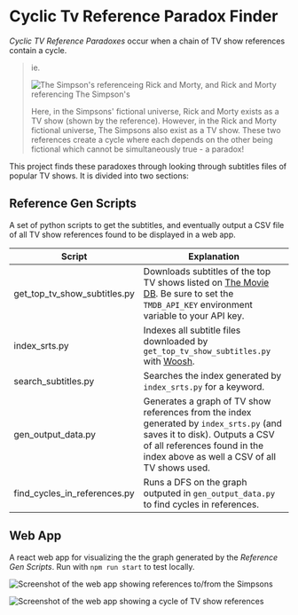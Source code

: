 # Cyclic Tv Reference Paradox Finder

*Cyclic TV Reference Paradoxes* occur when a chain of TV show references contain a cycle.

> ie.
> 
> ![The Simpson's referenceing Rick and Morty, and Rick and Morty referencing The Simpson's](https://user-images.githubusercontent.com/13925440/171424139-e3c2a23c-e3f1-4913-88b3-d83fcc6f9f63.png)
> 
> Here, in the Simpsons' fictional universe, Rick and Morty exists as a TV show (shown by the reference). However, in the Rick and Morty fictional universe, The Simpsons also exist as a TV show. These two references create a cycle where each depends on the other being fictional which cannot be simultaneously true - a paradox!

This project finds these paradoxes through looking through subtitles files of popular TV shows. It is divided into two sections:

## Reference Gen Scripts
A set of python scripts to get the subtitles, and eventually output a CSV file of all TV show references found to be displayed in a web app.

| Script | Explanation |
| -----  | ----------- |
| get_top_tv_show_subtitles.py | Downloads subtitles of the top TV shows listed on [The Movie DB](https://www.themoviedb.org/). Be sure to set the `TMDB_API_KEY` environment variable to your API key. |
| index_srts.py | Indexes all subtitle files downloaded by `get_top_tv_show_subtitles.py` with [Woosh](https://github.com/mchaput/whoosh). |
| search_subtitles.py | Searches the index generated by `index_srts.py` for a keyword. |
| gen_output_data.py | Generates a graph of TV show references from the index generated by `index_srts.py` (and saves it to disk). Outputs a CSV of all references found in the index above as well a CSV of all TV shows used. |
| find_cycles_in_references.py | Runs a DFS on the graph outputed in `gen_output_data.py` to find cycles in references. |

## Web App
A react web app for visualizing the the graph generated by the *Reference Gen Scripts*. Run with `npm run start` to test locally.

![Screenshot of the web app showing references to/from the Simpsons](https://user-images.githubusercontent.com/13925440/171429498-fb549072-f1e3-4e5d-9a5d-d53f71a0e670.png)

![Screenshot of the web app showing a cycle of TV show references](https://user-images.githubusercontent.com/13925440/171429268-32ead231-f55b-4cc8-b695-e7a59e67606a.png)
